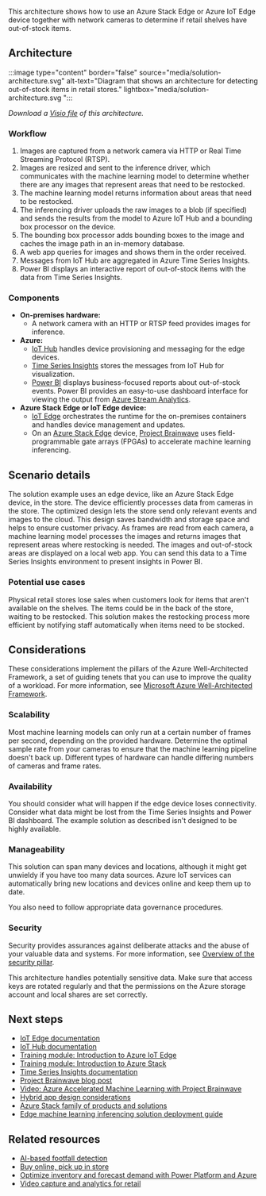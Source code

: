 This architecture shows how to use an Azure Stack Edge or Azure IoT Edge device together with network cameras to determine if retail shelves have out-of-stock items.

## Architecture

:::image type="content" border="false" source="media/solution-architecture.svg" alt-text="Diagram that shows an architecture for detecting out-of-stock items in retail stores." lightbox="media/solution-architecture.svg ":::

*Download a [Visio file](https://arch-center.azureedge.net/stock-detection-edge.vsdx) of this architecture.*

### Workflow

1. Images are captured from a network camera via HTTP or Real Time Streaming Protocol (RTSP).
2. Images are resized and sent to the inference driver, which communicates with the machine learning model to determine whether there are any images that represent areas that need to be restocked.
3. The machine learning model returns information about areas that need to be restocked.
4. The inferencing driver uploads the raw images to a blob (if specified) and sends the results from the model to Azure IoT Hub and a bounding box processor on the device.
5. The bounding box processor adds bounding boxes to the image and caches the image path in an in-memory database.
6. A web app queries for images and shows them in the order received.
7. Messages from IoT Hub are aggregated in Azure Time Series Insights.
8. Power BI displays an interactive report of out-of-stock items with the data from Time Series Insights.

### Components

- **On-premises hardware:**
   - A network camera with an HTTP or RTSP feed provides images for inference. 
- **Azure:**  
   - [IoT Hub](https://azure.microsoft.com/products/iot-hub) handles device provisioning and messaging for the edge devices. 
   - [Time Series Insights](https://azure.microsoft.com/products/time-series-insights) stores the messages from IoT Hub for visualization. 
   - [Power BI](https://powerbi.microsoft.com) displays business-focused reports about out-of-stock events. Power BI provides an easy-to-use dashboard interface for viewing the output from [Azure Stream Analytics](https://azure.microsoft.com/products/stream-analytics).
- **Azure Stack Edge or IoT Edge device:**
   - [IoT Edge](https://azure.microsoft.com/products/iot-edge) orchestrates the runtime for the on-premises containers and handles device management and updates.
   - On an [Azure Stack Edge](https://azure.microsoft.com/products/azure-stack/edge) device, [Project Brainwave](https://blogs.microsoft.com/ai/build-2018-project-brainwave) uses field-programmable gate arrays (FPGAs) to accelerate machine learning inferencing.

## Scenario details 

The solution example uses an edge device, like an Azure Stack Edge device, in the store. The device efficiently processes data from cameras in the store. The optimized design lets the store send only relevant events and images to the cloud. This design saves bandwidth and storage space and helps to ensure customer privacy. As frames are read from each camera, a machine learning model processes the images and returns images that represent areas where restocking is needed. The images and out-of-stock areas are displayed on a local web app. You can send this data to a Time Series Insights environment to present insights in Power BI.

### Potential use cases

Physical retail stores lose sales when customers look for items that aren't available on the shelves. The items could be in the back of the store, waiting to be restocked. This solution makes the restocking process more efficient by notifying staff automatically when items need to be stocked.

## Considerations

These considerations implement the pillars of the Azure Well-Architected Framework, a set of guiding tenets that you can use to improve the quality of a workload. For more information, see [Microsoft Azure Well-Architected Framework](/azure/architecture/framework).

### Scalability

Most machine learning models can only run at a certain number of frames per second, depending on the provided hardware. Determine the optimal sample rate from your cameras to ensure that the machine learning pipeline doesn't back up. Different types of hardware can handle differing numbers of cameras and frame rates.

### Availability

You should consider what will happen if the edge device loses connectivity. Consider what data might be lost from the Time Series Insights and Power BI dashboard. The example solution as described isn't designed to be highly available.

### Manageability

This solution can span many devices and locations, although it might get unwieldy if you have too many data sources. Azure IoT services can automatically bring new locations and devices online and keep them up to date. 

You also need to follow appropriate data governance procedures.

### Security

Security provides assurances against deliberate attacks and the abuse of your valuable data and systems. For more information, see [Overview of the security pillar](/azure/architecture/framework/security/overview).

This architecture handles potentially sensitive data. Make sure that access keys are rotated regularly and that the permissions on the Azure storage account and local shares are set correctly.

## Next steps

- [IoT Edge documentation](/azure/iot-edge)
- [IoT Hub documentation](/azure/iot-hub) 
- [Training module: Introduction to Azure IoT Edge](/training/modules/introduction-iot-edge)
- [Training module: Introduction to Azure Stack](/training/modules/intro-to-azure-stack)
- [Time Series Insights documentation](/azure/time-series-insights)
- [Project Brainwave blog post](https://blogs.microsoft.com/ai/build-2018-project-brainwave)
- [Video: Azure Accelerated Machine Learning with Project Brainwave](https://www.youtube.com/watch?v=DJfMobMjCX0)
- [Hybrid app design considerations](/hybrid/app-solutions/overview-app-design-considerations)
- [Azure Stack family of products and solutions](/azure-stack)
- [Edge machine learning inferencing solution deployment guide](https://github.com/Azure-Samples/azure-intelligent-edge-patterns/tree/master/edge-ai-void-detection)

## Related resources

- [AI-based footfall detection](../../solution-ideas/articles/hybrid-footfall-detection.yml)
- [Buy online, pick up in store](../../example-scenario/iot/vertical-buy-online-pickup-in-store.yml)
- [Optimize inventory and forecast demand with Power Platform and Azure](../../example-scenario/analytics/optimize-inventory-forecast-demand.yml)
- [Video capture and analytics for retail](../../solution-ideas/articles/video-analytics.yml)
